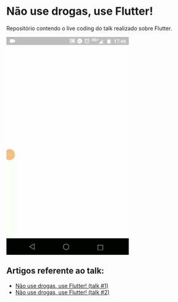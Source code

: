 # Não use drogas, use Flutter!

Repositório contendo o live coding do talk realizado sobre Flutter.

<img src="https://raw.githubusercontent.com/JHBitencourt/flutter_talk/master/assets/app.gif" align="center">

## Artigos referente ao talk:

- [Não use drogas, use Flutter! (talk #1)](http://blog.juliobitencourt.com/2019/01/08/nao-use-drogas-use-flutter-talk-1/)
- [Não use drogas, use Flutter! (talk #2)](http://blog.juliobitencourt.com/2019/01/08/nao-use-drogas-use-flutter-talk-2/)
